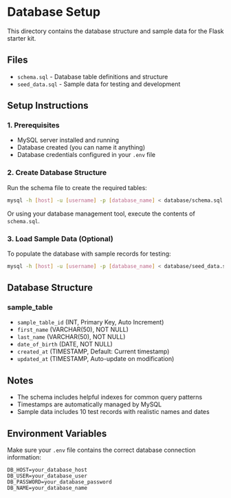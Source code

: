 # Database Setup

This directory contains the database structure and sample data for the Flask starter kit.

## Files

- `schema.sql` - Database table definitions and structure
- `seed_data.sql` - Sample data for testing and development

## Setup Instructions

### 1. Prerequisites
- MySQL server installed and running
- Database created (you can name it anything)
- Database credentials configured in your `.env` file

### 2. Create Database Structure
Run the schema file to create the required tables:

```bash
mysql -h [host] -u [username] -p [database_name] < database/schema.sql
```

Or using your database management tool, execute the contents of `schema.sql`.

### 3. Load Sample Data (Optional)
To populate the database with sample records for testing:

```bash
mysql -h [host] -u [username] -p [database_name] < database/seed_data.sql
```

## Database Structure

### sample_table
- `sample_table_id` (INT, Primary Key, Auto Increment)
- `first_name` (VARCHAR(50), NOT NULL)
- `last_name` (VARCHAR(50), NOT NULL) 
- `date_of_birth` (DATE, NOT NULL)
- `created_at` (TIMESTAMP, Default: Current timestamp)
- `updated_at` (TIMESTAMP, Auto-update on modification)

## Notes

- The schema includes helpful indexes for common query patterns
- Timestamps are automatically managed by MySQL
- Sample data includes 10 test records with realistic names and dates

## Environment Variables

Make sure your `.env` file contains the correct database connection information:

```
DB_HOST=your_database_host
DB_USER=your_database_user
DB_PASSWORD=your_database_password
DB_NAME=your_database_name
```
